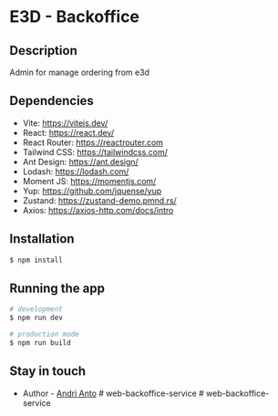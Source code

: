 # E3D - Backoffice

## Description

Admin for manage ordering from e3d

## Dependencies

- Vite: https://vitejs.dev/
- React: https://react.dev/
- React Router: https://reactrouter.com
- Tailwind CSS: https://tailwindcss.com/
- Ant Design: https://ant.design/
- Lodash: https://lodash.com/
- Moment JS: https://momentjs.com/
- Yup: https://github.com/jquense/yup
- Zustand: https://zustand-demo.pmnd.rs/
- Axios: https://axios-http.com/docs/intro

## Installation

```bash
$ npm install
```

## Running the app

```bash
# development
$ npm run dev

# production mode
$ npm run build
```

## Stay in touch

- Author - [Andri Anto](https://github.com/andriykhc)
#   w e b - b a c k o f f i c e - s e r v i c e  
 #   w e b - b a c k o f f i c e - s e r v i c e  
 
